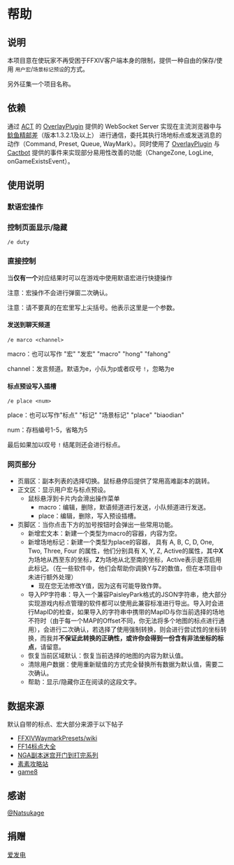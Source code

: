 # 帮助

## 说明

本项目意在使玩家不再受困于FFXIV客户端本身的限制，提供一种自由的保存/使用 `用户宏`/`场景标记预设`的方式。

另外征集一个项目名称。

## 依赖

通过 [ACT](https://advancedcombattraker.com/) 的 [OverlayPlugin](https://github.com/OverlayPlugin/OverlayPlugin) 提供的 WebSocket Server 实现在主流浏览器中与 [鲶鱼精邮差](https://github.com/Natsukage/PostNamazu/releases)（版本1.3.2.1及以上） 进行通信，委托其执行场地标点或发送消息的动作（Command, Preset, Queue, WayMark）。同时使用了 [OverlayPlugin](https://github.com/OverlayPlugin/OverlayPlugin) 与 [Cactbot](https://github.com/quisquous/cactbot) 提供的事件来实现部分易用性改善的功能（ChangeZone, LogLine, onGameExistsEvent）。

## 使用说明

### 默语宏操作

### 控制页面显示/隐藏

`/e duty`

### 直接控制

当**仅有一个**对应结果时可以在游戏中使用默语宏进行快捷操作

注意：宏操作不会进行弹窗二次确认。

注意：请不要真的在宏里写上尖括号。他表示这里是一个参数。

#### 发送到聊天频道

`/e marco <channel>`

macro：也可以写作 "宏" "发宏" "macro" "hong" "fahong"

channel：发言频道。默语为e，小队为p或者叹号 `!`，忽略为e

#### 标点预设写入插槽

`/e place <num>`

place：也可以写作"标点" "标记" "场景标记" "place" "biaodian"

num：存档编号1-5，省略为5

最后如果加以叹号 `!` 结尾则还会进行标点。

### 网页部分

* 页眉区：副本列表的选择切换。鼠标悬停后提供了常用高难副本的跳转。
* 正文区：显示用户宏与标点预设。
  * 鼠标悬浮到卡片内会滑出操作菜单
    * macro：编辑，删除，默语频道进行发送，小队频道进行发送。
    * place：编辑，删除，写入预设插槽。
* 页脚区：当你点击下方的加号按钮时会弹出一些常用功能。
  * 新增宏文本：新建一个类型为macro的容器，内容为空。
  * 新增场地标记：新建一个类型为place的容器， 具有 A, B, C, D, One, Two, Three, Four 的属性，他们分别具有 X, Y, Z, Active的属性，其中**X**为场地从西至东的坐标，**Z**为场地从北至南的坐标，Active表示是否启用此标记。（在一些软件中，他们会帮助你调换Y与Z的数值，但在本项目中未进行额外处理）
    * 现在您无法修改Y值，因为这有可能导致作弊。
  * 导入PP字符串：导入一个兼容PaisleyPark格式的JSON字符串，绝大部分实现游戏内标点管理的软件都可以使用此兼容标准进行导出。导入时会进行MapID的检查，如果导入的字符串中携带的MapID与你当前选择的场地不符时（由于每一个MAP的Offset不同，你无法将多个地图的标点进行通用），会进行二次确认，若选择了使用强制转换，则会进行尝试性的坐标转换，而我并**不保证此转换的正确性，或许你会得到一份含有非法坐标的标点**，请留意。
  * 恢复当前区域默认：恢复当前选择的地图的内容为默认值。
  * 清除用户数据：使用重新赋值的方式完全替换所有数据为默认值，需要二次确认。
  * 帮助：显示/隐藏你正在阅读的这段文字。

## 数据来源

默认自带的标点、宏大部分来源于以下帖子

* [FFXIVWaymarkPresets/wiki](https://github.com/Em-Six/FFXIVWaymarkPresets/wiki)
* [FF14标点大全](https://docs.qq.com/sheet/DY0ttR2xQT1Vjc2V4?tab=BB08J2)
* [NGA副本迷宫开门到打完系列](https://nga.178.com/read.php?pid=369819381)
* [素素攻略站](https://www.ffxiv.cn/v2/)
* [game8](https://game8.jp/ff14/)

## 感谢

[@Natsukage](https://github.com/Natsukage)

## 捐赠

[爱发电](https://afdian.net/a/Souma)
